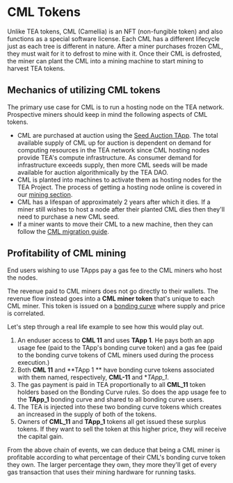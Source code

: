 # CML Tokens

Unlike TEA tokens, CML (Camellia) is an NFT (non-fungible token) and also functions as a special software license. Each CML has a different lifecycle just as each tree is different in nature. After a miner purchases frozen CML, they must wait for it to defrost to mine with it. Once their CML is defrosted, the miner can plant the CML into a mining machine to start mining to harvest TEA tokens. 

## Mechanics of utilizing CML tokens
The primary use case for CML is to run a hosting node on the TEA network. Prospective miners should keep in mind the following aspects of CML tokens.

- CML are purchased at auction using the [Seed Auction TApp](Marketplace-Auctions.md). The total available supply of CML up for auction is dependent on demand for computing resources in the TEA network since CML hosting nodes provide TEA's compute infrastructure. As consumer demand for infrastructure exceeds supply, then more CML seeds will be made available for auction algorithmically by the TEA DAO.
- CML is planted into machines to activate them as hosting nodes for the TEA Project. The process of getting a hosting node online is covered in our [mining section](../_mining/README.md).
- CML has a lifespan of approximately 2 years after which it dies. If a miner still wishes to host a node after their planted CML dies then they'll need to purchase a new CML seed.
- If a miner wants to move their CML to a new machine, then they can follow the [CML migration guide](CML-Migration-Transfer.md).

## Profitability of CML mining
End users wishing to use TApps pay a gas fee to the CML miners who host the nodes. 

The revenue paid to CML miners does not go directly to their wallets. The revenue flow instead goes into a **CML miner token** that's unique to each CML miner. This token is issued on a [bonding curve](_3_token/bonding-curve-tokens/README.md) where supply and price is correlated. 

Let's step through a real life example to see how this would play out.

1. An enduser access to **CML 11** and uses **TApp 1**. He pays both an app usage fee (paid to the TApp's bonding curve token) and a gas fee (paid to the bonding curve tokens of CML miners used during the process execution.)
2. Both **CML 11** and **TApp 1 ** have bonding curve tokens associated with them named, respectively, **CML-11** and **TApp_1*.
3. The gas payment is paid in TEA proportionally to all **CML_11** token holders based on the Bonding Curve rules. So does the app usage fee to the **TApp_1** bonding curve and shared to all bonding curve users.
5. The TEA is injected into these two bonding curve tokens which creates an increased in the supply of both of the tokens.
6. Owners of **CML_11** and **TApp_1** tokens all get issued these surplus tokens. If they want to sell the token at this higher price, they will receive the capital gain.

From the above chain of events, we can deduce that being a CML miner is profitable according to what percentage of their CML's bonding curve token they own. The larger percentage they own, they more they'll get of every gas transaction that uses their mining hardware for running tasks.